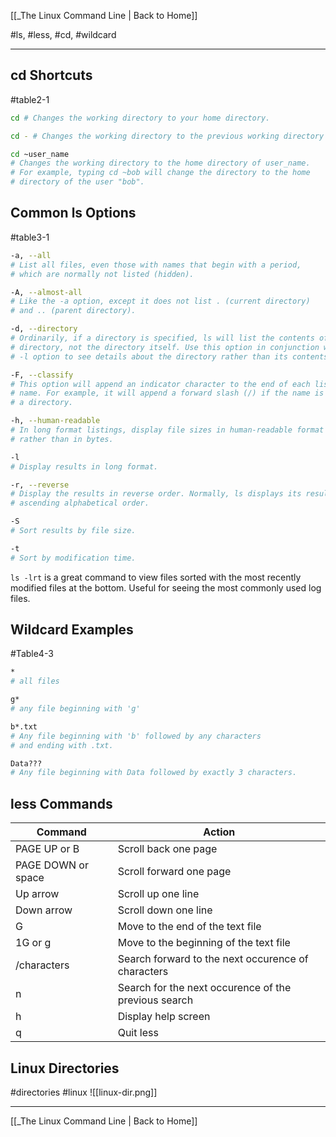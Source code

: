 [[_The Linux Command Line | Back to Home]]

#ls, #less, #cd, #wildcard
___
##  cd Shortcuts
#table2-1
```bash
cd # Changes the working directory to your home directory.

cd - # Changes the working directory to the previous working directory

cd ~user_name
# Changes the working directory to the home directory of user_name.
# For example, typing cd ~bob will change the directory to the home
# directory of the user "bob".
```

## Common ls Options
#table3-1
```bash
-a, --all
# List all files, even those with names that begin with a period,
# which are normally not listed (hidden).

-A, --almost-all
# Like the -a option, except it does not list . (current directory)
# and .. (parent directory).

-d, --directory
# Ordinarily, if a directory is specified, ls will list the contents of the
# directory, not the directory itself. Use this option in conjunction with the
# -l option to see details about the directory rather than its contents.

-F, --classify
# This option will append an indicator character to the end of each listed
# name. For example, it will append a forward slash (/) if the name is
# a directory.

-h, --human-readable
# In long format listings, display file sizes in human-readable format
# rather than in bytes.

-l
# Display results in long format.

-r, --reverse
# Display the results in reverse order. Normally, ls displays its results in 
# ascending alphabetical order.

-S
# Sort results by file size.

-t
# Sort by modification time.
```

`ls -lrt` is a great command to view files sorted with the most recently modified files at the bottom. Useful for seeing the most commonly used log files.

## Wildcard Examples
#Table4-3
```bash
*
# all files

g*
# any file beginning with 'g'

b*.txt
# Any file beginning with 'b' followed by any characters
# and ending with .txt.

Data???
# Any file beginning with Data followed by exactly 3 characters.
```

## less Commands

| Command            | Action                                               |
| ------------------ | ---------------------------------------------------- |
| PAGE UP or B       | Scroll back one page                                 |
| PAGE DOWN or space | Scroll forward one page                              |
| Up arrow           | Scroll up one line                                   |
| Down arrow         | Scroll down one line                                 |
| G                  | Move to the end of the text file                     |
| 1G or g            | Move to the beginning of the text file               |
| /characters        | Search forward to the next occurence of characters   |
| n                  | Search for the next occurence of the previous search |
| h                  | Display help screen                                  |
| q                  | Quit less                                                     |



## Linux Directories
#directories
#linux
![[linux-dir.png]]


___
[[_The Linux Command Line | Back to Home]]